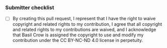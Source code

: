 <!--
  Welcome! It looks like you are creating a pull request. We think that is great.
  In order to be able to enforce the CC BY-NC-ND 4.0 license most effectively,
  this form is pre-populated with a Contributor License Agreement (CLA),
  which is required if you want to contribute to this repository.
-->

### Submitter checklist

- [ ] By creating this pull request, I represent that I have the right to waive copyright and related rights to my contribution, I agree that all copyright and related rights to my contributions are waived, and I acknowledge that Basil Crow is assigned the copyright to use and modify my contribution under the CC BY-NC-ND 4.0 license in perpetuity.

<!--
  Put an x between [ ] to assign copyright to Basil Crow.
-->
